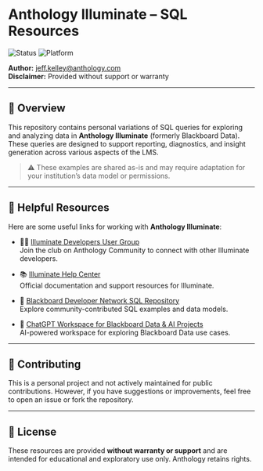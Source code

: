 # Anthology Illuminate – SQL Resources

![Status](https://img.shields.io/badge/status-active-brightgreen)
![Platform](https://img.shields.io/badge/platform-Anthology%20Illuminate-blue)

**Author:** jeff.kelley@anthology.com  
**Disclaimer:** Provided without support or warranty  

---

## 📘 Overview

This repository contains personal variations of SQL queries for exploring and analyzing data in **Anthology Illuminate** (formerly Blackboard Data). These queries are designed to support reporting, diagnostics, and insight generation across various aspects of the LMS.

> ⚠️ These examples are shared as-is and may require adaptation for your institution’s data model or permissions.

---

## 🔗 Helpful Resources

Here are some useful links for working with **Anthology Illuminate**:

- 🧑‍💻 [Illuminate Developers User Group](https://community.anthology.com/home/clubs/illuminate-developers-user-group/overview)  
  Join the club on Anthology Community to connect with other Illuminate developers.

- 📚 [Illuminate Help Center](https://help.blackboard.com/Anthology_Illuminate)  
  Official documentation and support resources for Illuminate.

- 💾 [Blackboard Developer Network SQL Repository](https://github.com/blackboard/BBDN-BlackboardData-Queries)  
  Explore community-contributed SQL examples and data models.

- 🤖 [ChatGPT Workspace for Blackboard Data & AI Projects](https://chatgpt.com/g/g-67b0b8c0b1d4819186026bdcdcc78aa1-blackboard-data-illuminate-ai-developer)  
  AI-powered workspace for exploring Blackboard Data use cases.

---

## 🤝 Contributing

This is a personal project and not actively maintained for public contributions. However, if you have suggestions or improvements, feel free to open an issue or fork the repository.

---

## 📄 License

These resources are provided **without warranty or support** and are intended for educational and exploratory use only. Anthology retains rights.
